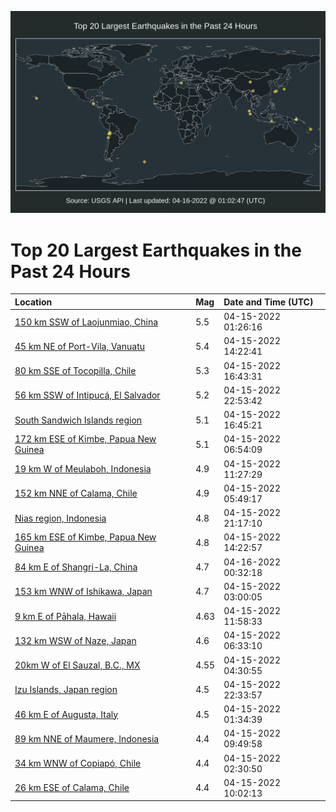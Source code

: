 ![Map](./map.png)

# Top 20 Largest Earthquakes in the Past 24 Hours

| Location | Mag | Date and Time (UTC) |
|:---|:---|:---|
| [150 km SSW of Laojunmiao, China](https://earthquake.usgs.gov/earthquakes/eventpage/us7000h2dx) | 5.5 | 04-15-2022 01:26:16 |
| [45 km NE of Port-Vila, Vanuatu](https://earthquake.usgs.gov/earthquakes/eventpage/us7000h2hw) | 5.4 | 04-15-2022 14:22:41 |
| [80 km SSE of Tocopilla, Chile](https://earthquake.usgs.gov/earthquakes/eventpage/us7000h2im) | 5.3 | 04-15-2022 16:43:31 |
| [56 km SSW of Intipucá, El Salvador](https://earthquake.usgs.gov/earthquakes/eventpage/us7000h2l4) | 5.2 | 04-15-2022 22:53:42 |
| [South Sandwich Islands region](https://earthquake.usgs.gov/earthquakes/eventpage/us7000h2iu) | 5.1 | 04-15-2022 16:45:21 |
| [172 km ESE of Kimbe, Papua New Guinea](https://earthquake.usgs.gov/earthquakes/eventpage/us7000h2fx) | 5.1 | 04-15-2022 06:54:09 |
| [19 km W of Meulaboh, Indonesia](https://earthquake.usgs.gov/earthquakes/eventpage/us7000h2gq) | 4.9 | 04-15-2022 11:27:29 |
| [152 km NNE of Calama, Chile](https://earthquake.usgs.gov/earthquakes/eventpage/us7000h2fr) | 4.9 | 04-15-2022 05:49:17 |
| [Nias region, Indonesia](https://earthquake.usgs.gov/earthquakes/eventpage/us7000h2kq) | 4.8 | 04-15-2022 21:17:10 |
| [165 km ESE of Kimbe, Papua New Guinea](https://earthquake.usgs.gov/earthquakes/eventpage/us7000h2hy) | 4.8 | 04-15-2022 14:22:57 |
| [84 km E of Shangri-La, China](https://earthquake.usgs.gov/earthquakes/eventpage/us7000h2lk) | 4.7 | 04-16-2022 00:32:18 |
| [153 km WNW of Ishikawa, Japan](https://earthquake.usgs.gov/earthquakes/eventpage/us7000h2ev) | 4.7 | 04-15-2022 03:00:05 |
| [9 km E of Pāhala, Hawaii](https://earthquake.usgs.gov/earthquakes/eventpage/hv72984552) | 4.63 | 04-15-2022 11:58:33 |
| [132 km WSW of Naze, Japan](https://earthquake.usgs.gov/earthquakes/eventpage/us7000h2fz) | 4.6 | 04-15-2022 06:33:10 |
| [20km W of El Sauzal, B.C., MX](https://earthquake.usgs.gov/earthquakes/eventpage/ci40236864) | 4.55 | 04-15-2022 04:30:55 |
| [Izu Islands, Japan region](https://earthquake.usgs.gov/earthquakes/eventpage/us7000h2l1) | 4.5 | 04-15-2022 22:33:57 |
| [46 km E of Augusta, Italy](https://earthquake.usgs.gov/earthquakes/eventpage/us7000h2e0) | 4.5 | 04-15-2022 01:34:39 |
| [89 km NNE of Maumere, Indonesia](https://earthquake.usgs.gov/earthquakes/eventpage/us7000h2gf) | 4.4 | 04-15-2022 09:49:58 |
| [34 km WNW of Copiapó, Chile](https://earthquake.usgs.gov/earthquakes/eventpage/us7000h2ed) | 4.4 | 04-15-2022 02:30:50 |
| [26 km ESE of Calama, Chile](https://earthquake.usgs.gov/earthquakes/eventpage/us7000h2gh) | 4.4 | 04-15-2022 10:02:13 |
